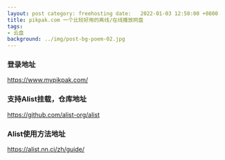 ```yaml
---
layout: post category: freehosting date:   2022-01-03 12:50:00 +0800
title: pikpak.com 一个比较好用的离线/在线播放网盘
tags:
- 云盘
background: ../img/post-bg-poem-02.jpg
---
```




### 登录地址<br>
https://www.mypikpak.com/


### 支持Alist挂载，仓库地址<br>
https://github.com/alist-org/alist

### Alist使用方法地址<br>
https://alist.nn.ci/zh/guide/


